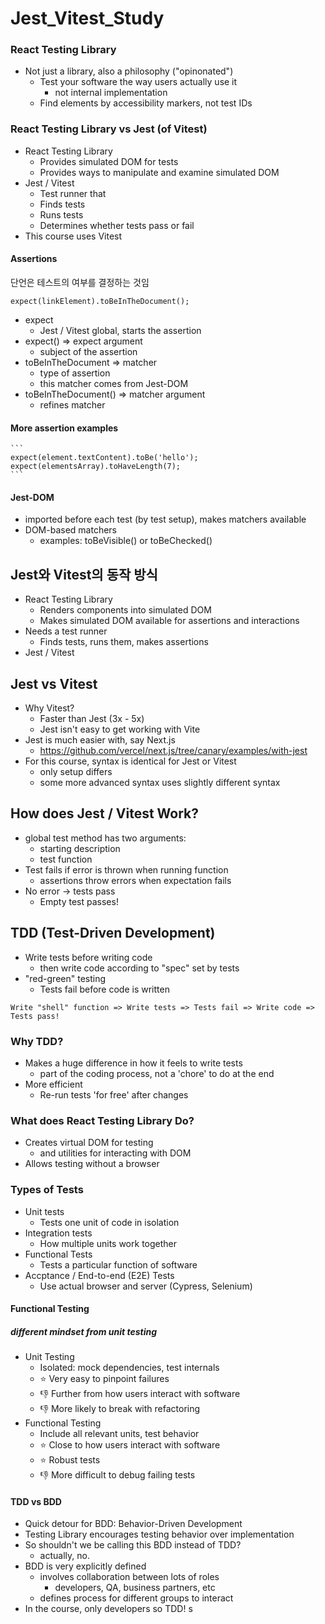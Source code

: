 # Jest_Vitest_Study

### React Testing Library

- Not just a library, also a philosophy ("opinonated")
  - Test your software the way users actually use it
    - not internal implementation
  - Find elements by accessibility markers, not test IDs

### React Testing Library vs Jest (of Vitest)

- React Testing Library
  - Provides simulated DOM for tests
  - Provides ways to manipulate and examine simulated DOM
- Jest / Vitest
  - Test runner that
  - Finds tests
  - Runs tests
  - Determines whether tests pass or fail
- This course uses Vitest

#### Assertions

단언은 테스트의 여부를 결정하는 것임

```
expect(linkElement).toBeInTheDocument();
```

- expect
  - Jest / Vitest global, starts the assertion
- expect() => expect argument
  - subject of the assertion
- toBeInTheDocument => matcher
  - type of assertion
  - this matcher comes from Jest-DOM
- toBeInTheDocument() => matcher argument
  - refines matcher

#### More assertion examples

    ```
    expect(element.textContent).toBe('hello');
    expect(elementsArray).toHaveLength(7);
    ```

#### Jest-DOM

- imported before each test (by test setup), makes matchers available
- DOM-based matchers
  - examples: toBeVisible() or toBeChecked()

## Jest와 Vitest의 동작 방식

- React Testing Library
  - Renders components into simulated DOM
  - Makes simulated DOM available for assertions and interactions
- Needs a test runner
  - Finds tests, runs them, makes assertions
- Jest / Vitest

## Jest vs Vitest

- Why Vitest?
  - Faster than Jest (3x - 5x)
  - Jest isn't easy to get working with Vite
- Jest is much easier with, say Next.js
  - https://github.com/vercel/next.js/tree/canary/examples/with-jest
- For this course, syntax is identical for Jest or Vitest
  - only setup differs
  - some more advanced syntax uses slightly different syntax

## How does Jest / Vitest Work?

- global test method has two arguments:
  - starting description
  - test function
- Test fails if error is thrown when running function
  - assertions throw errors when expectation fails
- No error -> tests pass
  - Empty test passes!

## TDD (Test-Driven Development)

- Write tests before writing code
  - then write code according to "spec" set by tests
- "red-green" testing
  - Tests fail before code is written

```
Write "shell" function => Write tests => Tests fail => Write code => Tests pass!
```

### Why TDD?

- Makes a huge difference in how it feels to write tests
  - part of the coding process, not a 'chore' to do at the end
- More efficient
  - Re-run tests 'for free' after changes

### What does React Testing Library Do?

- Creates virtual DOM for testing
  - and utilities for interacting with DOM
- Allows testing without a browser

### Types of Tests

- Unit tests
  - Tests one unit of code in isolation
- Integration tests
  - How multiple units work together
- Functional Tests
  - Tests a particular function of software
- Accptance / End-to-end (E2E) Tests
  - Use actual browser and server (Cypress, Selenium)

#### Functional Testing

##### different mindset from unit testing

- Unit Testing
  - Isolated: mock dependencies, test internals
  - ⭐️ Very easy to pinpoint failures
  - 👎 Further from how users interact with software
  - 👎 More likely to break with refactoring
- Functional Testing
  - Include all relevant units, test behavior
  - ⭐️ Close to how users interact with software
  - ⭐️ Robust tests
  - 👎 More difficult to debug failing tests

#### TDD vs BDD

- Quick detour for BDD: Behavior-Driven Development
- Testing Library encourages testing behavior over implementation
- So shouldn't we be calling this BDD instead of TDD?
  - actually, no.
- BDD is very explicitly defined
  - involves collaboration between lots of roles
    - developers, QA, business partners, etc
  - defines process for different groups to interact
- In the course, only developers so TDD!
  s
